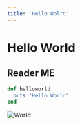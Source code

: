 ```yaml
---
title: 'Hello Wolrd'
---
```


# Hello World

## Reader ME

```ruby
def helloworld
  puts "Hello World"
end
```

![World](/images/helloworld.jpg)
